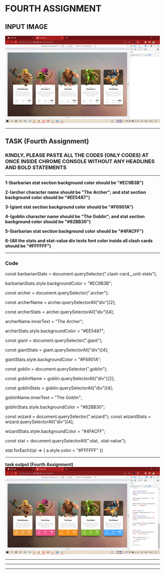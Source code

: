 # FOURTH ASSIGNMENT

## INPUT IMAGE

![INPUT IMAGE](./INPUT.png)

--------------------------------------------------

## TASK (Fourth Assignment)

### **KINDLY, PLEASE PASTE ALL THE CODES (ONLY CODES) AT ONCE INSIDE CHROME CONSOLE WITHOUT ANY HEADLINES AND BOLD STATEMENTS**

--------------------------------------------------

**1-(barbarian stat section background color should be "#EC9B3B")**

**2-(archer character name should be "The Archer"; and stat section background color should be "#EE5487")**

**3-(giant stat section background color should be "#F6901A")**

**4-(goblin character name should be "The Goblin"; and stat section background color should be "#82BB30")**

**5-(barbarian stat section background color should be "#4FACFF")**

**6-(All the stats and stat-value div texts font color inside all clash cards should be "#FFFFFF")**

----------------------------------------------------------
### **Code**

const barbarianStats = document.querySelector(".clash-card__unit-stats"); 

barbarianStats.style.backgroundColor = "#EC9B3B";


const archer = document.querySelector(".archer");

const archerName = archer.querySelectorAll("div")[2];

const archerStats = archer.querySelectorAll("div")[4];

archerName.innerText = "The Archer";

archerStats.style.backgroundColor = "#EE5487"; 



const giant = document.querySelector(".giant");

const giantStats = giant.querySelectorAll("div")[4];

giantStats.style.backgroundColor = "#F6901A";



const goblin = document.querySelector(".goblin");

const goblinName = goblin.querySelectorAll("div")[2];

const goblinStats = goblin.querySelectorAll("div")[4];

goblinName.innerText = "The Goblin";

goblinStats.style.backgroundColor = "#82BB30";


const wizard = document.querySelector(".wizard");
const wizardStats = wizard.querySelectorAll("div")[4];

wizardStats.style.backgroundColor = "#4FACFF";


const stat = document.querySelectorAll(".stat, .stat-value");

stat.forEach((a) => {
    a.style.color = "#FFFFFF"
})

------------------------------------
**task output (Fourth Assignment)**
![task Output](./ASSIGNMENT4-OUTPUT.png)

------------------------------------
------------------------------------
------------------------------------